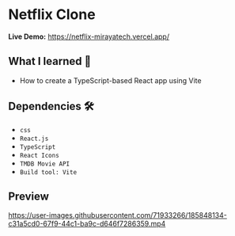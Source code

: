 # Netflix Clone
**Live Demo:**  https://netflix-mirayatech.vercel.app/

## What I learned 🧠
* How to create a TypeScript-based React app using Vite





## Dependencies 🛠️

* `css`
* `React.js`
* `TypeScript`
* `React Icons`
* `TMDB Movie API`
* `Build tool: Vite`


## Preview


https://user-images.githubusercontent.com/71933266/185848134-c31a5cd0-67f9-44c1-ba9c-d646f7286359.mp4

